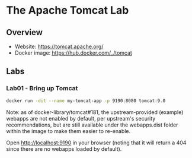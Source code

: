 # The Apache Tomcat Lab

## Overview

- Website: https://tomcat.apache.org/
- Docker image: https://hub.docker.com/_/tomcat

## Labs

### Lab01 - Bring up Tomcat

```bash
docker run -dit --name my-tomcat-app -p 9190:8080 tomcat:9.0
```

Note: as of docker-library/tomcat#181⁠, the upstream-provided (example) webapps are not enabled by default, per upstream's security recommendations⁠, but are still available under the webapps.dist folder within the image to make them easier to re-enable.

Open [http://localhost:9190](http://localhost:9190) in your browser (noting that it will return a 404 since there are no webapps loaded by default).
